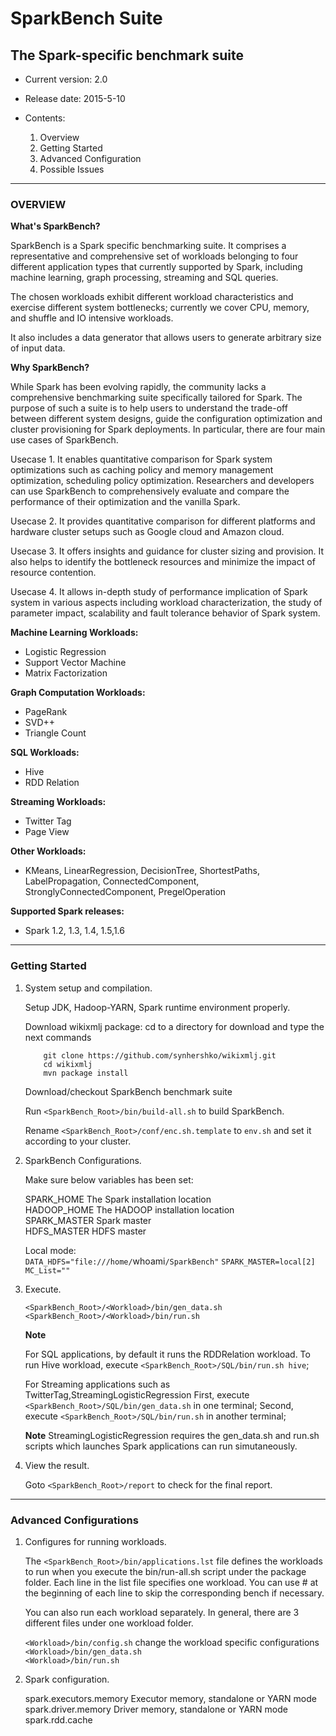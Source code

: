 # SparkBench Suite #
## The Spark-specific benchmark suite ##


- Current version: 2.0
- Release date: 2015-5-10

- Contents:

  1. Overview
  2. Getting Started
  3. Advanced Configuration
  4. Possible Issues

---
### OVERVIEW ###

**What's SparkBench?**

SparkBench is a Spark specific benchmarking suite.
It comprises a representative and comprehensive set of workloads belonging to four different application types that currently supported by Spark, including machine learning, graph processing, streaming and SQL queries.

The chosen workloads exhibit different workload characteristics and exercise different system bottlenecks; currently we cover CPU, memory, and shuffle and IO intensive workloads.

It also includes a data generator that allows users to generate arbitrary size of input data.

**Why SparkBench?**

While Spark has been evolving rapidly, the community lacks a comprehensive benchmarking suite specifically tailored for Spark. The purpose of such a suite is to help users to understand the trade-off between different system designs, guide the configuration optimization and cluster provisioning for Spark deployments. In particular, there are four main use cases of SparkBench.
	
Usecase 1. It enables quantitative comparison for Spark system optimizations such as caching policy and memory management optimization, scheduling policy optimization. Researchers and developers can use SparkBench to comprehensively evaluate and compare the performance of their optimization and the vanilla Spark. 
	
Usecase 2. It provides quantitative comparison for different platforms and hardware cluster setups such as Google cloud and Amazon cloud. 
	
Usecase 3. It offers insights and guidance for cluster sizing and provision. It also helps to identify the bottleneck resources and minimize the impact of resource contention.
	
Usecase 4. It allows in-depth study of performance implication of Spark system in various aspects including workload characterization, the study of parameter impact, scalability and fault tolerance behavior of Spark system.
	
**Machine Learning Workloads:**

- Logistic Regression
- Support Vector Machine
- Matrix Factorization

**Graph Computation Workloads:**

- PageRank
- SVD++
- Triangle Count

**SQL Workloads:**

- Hive
- RDD Relation

**Streaming Workloads:**

- Twitter Tag
- Page View

**Other Workloads:**

- KMeans, LinearRegression, DecisionTree, ShortestPaths, LabelPropagation, ConnectedComponent, StronglyConnectedComponent, PregelOperation

**Supported Spark releases:**
 
  - Spark 1.2, 1.3, 1.4, 1.5,1.6
 
---
### Getting Started ###

1. System setup and compilation.

	Setup JDK, Hadoop-YARN, Spark runtime environment properly.
	
	Download  wikixmlj package:
	cd to a directory for download and type the next commands
	```
		git clone https://github.com/synhershko/wikixmlj.git
		cd wikixmlj
		mvn package install
	```
	Download/checkout SparkBench benchmark suite

	Run `<SparkBench_Root>/bin/build-all.sh` to build SparkBench.
	
	Rename `<SparkBench_Root>/conf/enc.sh.template` to `env.sh` and set it according to your cluster.
	
2. SparkBench Configurations.
	
	Make sure below variables has been set:
	
	SPARK_HOME    The Spark installation location  
	HADOOP_HOME   The HADOOP installation location  
	SPARK_MASTER  Spark master  
	HDFS_MASTER	  HDFS master  

    Local mode:         
            `DATA_HDFS="file:///home/`whoami`/SparkBench"`
            `SPARK_MASTER=local[2]`
            `MC_List=""`


3. Execute.

	`<SparkBench_Root>/<Workload>/bin/gen_data.sh`  
	`<SparkBench_Root>/<Workload>/bin/run.sh`
	
	**Note**
	
	For SQL applications, by default it runs the RDDRelation workload.
	To run Hive workload, execute `<SparkBench_Root>/SQL/bin/run.sh hive`;
	
	For Streaming applications such as TwitterTag,StreamingLogisticRegression
	First, execute `<SparkBench_Root>/SQL/bin/gen_data.sh` in one terminal;
	Second, execute `<SparkBench_Root>/SQL/bin/run.sh` in another terminal;
	
	**Note**
	StreamingLogisticRegression requires the gen_data.sh and run.sh scripts which
	launches Spark applications can run simutaneously.
4. View the result.

	Goto `<SparkBench_Root>/report` to check for the final report.

---
### Advanced Configurations ###

1. Configures for running workloads.

	The `<SparkBench_Root>/bin/applications.lst` file defines the workloads to run when you execute the bin/run-all.sh script under the package folder. Each line in the list file specifies one workload. You can use # at the beginning of each line to skip the corresponding bench if necessary.

	You can also run each workload separately. In general, there are 3 different files under one workload folder.

	`<Workload>/bin/config.sh`      change the workload specific configurations  
	`<Workload>/bin/gen_data.sh`  
	`<Workload>/bin/run.sh`  

2. Spark configuration.

	spark.executors.memory                Executor memory, standalone or YARN mode
    spark.driver.memory                   Driver memory, standalone or YARN mode
	spark.rdd.cache

